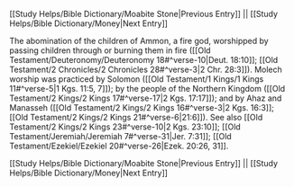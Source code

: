 [[Study Helps/Bible Dictionary/Moabite Stone|Previous Entry]]  ||  [[Study Helps/Bible Dictionary/Money|Next Entry]]

 The abomination of the children of Ammon, a fire god, worshipped by passing children through or burning them in fire ([[Old Testament/Deuteronomy/Deuteronomy 18#^verse-10|Deut. 18:10]]; [[Old Testament/2 Chronicles/2 Chronicles 28#^verse-3|2 Chr. 28:3]]). Molech worship was practiced by Solomon ([[Old Testament/1 Kings/1 Kings 11#^verse-5|1 Kgs. 11:5, 7]]); by the people of the Northern Kingdom ([[Old Testament/2 Kings/2 Kings 17#^verse-17|2 Kgs. 17:17]]); and by Ahaz and Manasseh ([[Old Testament/2 Kings/2 Kings 16#^verse-3|2 Kgs. 16:3]]; [[Old Testament/2 Kings/2 Kings 21#^verse-6|21:6]]). See also [[Old Testament/2 Kings/2 Kings 23#^verse-10|2 Kgs. 23:10]]; [[Old Testament/Jeremiah/Jeremiah 7#^verse-31|Jer. 7:31]]; [[Old Testament/Ezekiel/Ezekiel 20#^verse-26|Ezek. 20:26, 31]].

[[Study Helps/Bible Dictionary/Moabite Stone|Previous Entry]]  ||  [[Study Helps/Bible Dictionary/Money|Next Entry]]